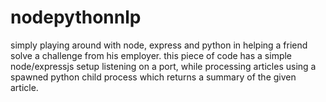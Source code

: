 # nodepythonnlp
simply playing around with node, express and python in helping a friend solve a challenge from his employer.
this piece of code has a simple node/expressjs setup listening on a port, while processing articles using a spawned python child process which returns a summary of the given article.
